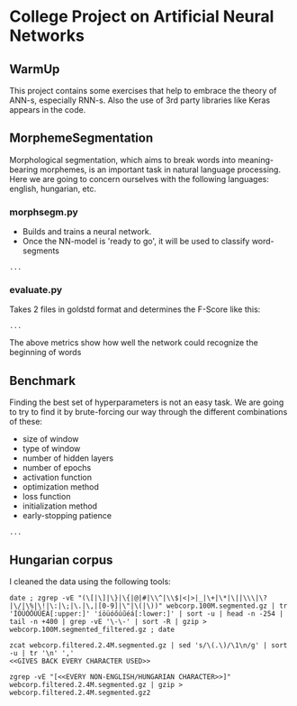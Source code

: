 # College Project on Artificial Neural Networks

## WarmUp
This project contains some exercises that help to embrace the theory of ANN-s, especially RNN-s.
Also the use of 3rd party libraries like Keras appears in the code.

## MorphemeSegmentation
Morphological segmentation, which aims to break words into meaning-bearing morphemes, is an important task in natural language processing.
Here we are going to concern ourselves with the following languages: english, hungarian, etc.

### morphsegm.py
* Builds and trains a neural network.
* Once the NN-model is 'ready to go', it will be used to classify word-segments
```
...
```

### evaluate.py
Takes 2 files in goldstd format and determines the F-Score like this:
```
...
```
The above metrics show how well the network could recognize the beginning of words


## Benchmark
Finding the best set of hyperparameters is not an easy task. We are going to try to find
it by brute-forcing our way through the different combinations of these:
* size of window
* type of window
* number of hidden layers
* number of epochs
* activation function
* optimization method
* loss function
* initialization method
* early-stopping patience
```
...
```


## Hungarian corpus
I cleaned the data using the following tools:
```
date ; zgrep -vE "(\[|\]|\}|\{|@|#|\\^|\\$|<|>|_|\+|\*|\||\\\|\?|\/|\%|\!|\:|\;|\.|\,|[0-9]|\"|\(|\))" webcorp.100M.segmented.gz | tr 'ÍÖÜÓŐÚŰÉÁ[:upper:]' 'íöüóőúűéá[:lower:]' | sort -u | head -n -254 | tail -n +400 | grep -vE '\-\-' | sort -R | gzip > webcorp.100M.segmented_filtered.gz ; date

zcat webcorp.filtered.2.4M.segmented.gz | sed 's/\(.\)/\1\n/g' | sort -u | tr '\n' ','
<<GIVES BACK EVERY CHARACTER USED>>

zgrep -vE "[<<EVERY NON-ENGLISH/HUNGARIAN CHARACTER>>]" webcorp.filtered.2.4M.segmented.gz | gzip > webcorp.filtered.2.4M.segmented.gz2
```